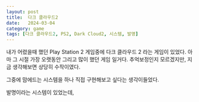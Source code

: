 ```yaml
---
layout: post
title:  다크 클라우드2
date:   2024-03-04
category: game
tags: [다크 클라우드2, PS2, Dark Cloud2, 시스템, 발명]
---
```


내가 어렸을때 했던 Play Station 2 게임중에 다크 클라우드 2 라는 게임이 있었다.
아마 그 시절 가장 오랫동안 그리고 많이 했던 게임 일거다.
추억보정인지 모르겠지만, 지금 생각해보면 상당히 수작이였다.

그중에 맘에드는 시스템을 하나 직접 구현해보고 싶다는 생각이들었다.

발명이라는 시스템이 있었는데, 

